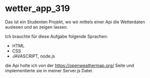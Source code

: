 # wetter_app_319

Das ist ein Studenten Projekt, wo wir mittels einer Api die Wetterdaten auslesen und an zeigen lassen. 

Ich brauchte für diese Aufgabe folgende Sprachen: 

- HTML 
- CSS
- JAVASCRIPT, node.js

die Api holte ich von der https://openweathermap.org/ Seite und implementierte sie in meiner Server.js Datei. 
